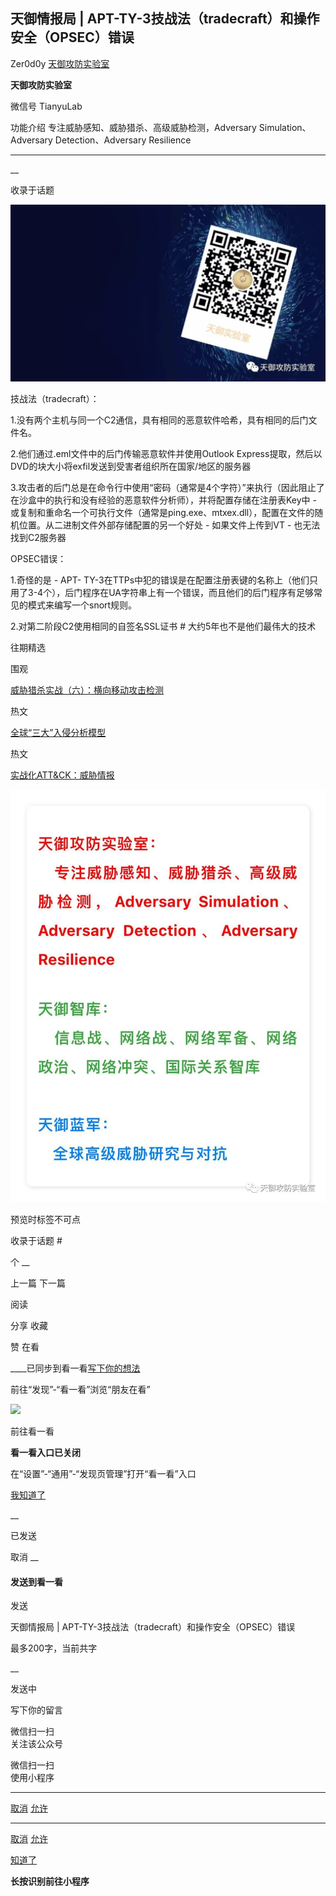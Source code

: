 ##  天御情报局 | APT-TY-3技战法（tradecraft）和操作安全（OPSEC）错误

Zer0d0y  [ 天御攻防实验室 ](javascript:void\(0\);)

**天御攻防实验室** ![]()

微信号 TianyuLab

功能介绍 专注威胁感知、威胁猎杀、高级威胁检测，Adversary Simulation、Adversary Detection、Adversary
Resilience

____

__

收录于话题

![](https://raw.githubusercontent.com/tuchuang9/tc1/refs/heads/main/public/20210817185435.png)

技战法（tradecraft）：

  

1.没有两个主机与同一个C2通信，具有相同的恶意软件哈希，具有相同的后门文件名。

  

2.他们通过.eml文件中的后门传输恶意软件并使用Outlook Express提取，然后以DVD的块大小将exfil发送到受害者组织所在国家/地区的服务器

  

3.攻击者的后门总是在命令行中使用“密码（通常是4个字符）”来执行（因此阻止了在沙盒中的执行和没有经验的恶意软件分析师），并将配置存储在注册表Key中 -
或复制和重命名一个可执行文件（通常是ping.exe、mtxex.dll），配置在文件的随机位置。从二进制文件外部存储配置的另一个好处 -
如果文件上传到VT - 也无法找到C2服务器

  

OPSEC错误：

1.奇怪的是 - APT-
TY-3在TTPs中犯的错误是在配置注册表键的名称上（他们只用了3-4个），后门程序在UA字符串上有一个错误，而且他们的后门程序有足够常见的模式来编写一个snort规则。

  

2.对第二阶段C2使用相同的自签名SSL证书 # 大约5年也不是他们最伟大的技术

往期精选

  

围观

[威胁猎杀实战（六）：横向移动攻击检测](http://mp.weixin.qq.com/s?__biz=MzU0MzgyMzM2Nw==&mid=2247483843&idx=1&sn=b3c26b8593f0cbe2b02c896df7b0f7f9&chksm=fb04c2abcc734bbdaebb1dcae8697d8a5e66e7ea1f458e2695d3da065211c3958f97b8c12586&scene=21#wechat_redirect)  

  

热文

[全球“三大”入侵分析模型](http://mp.weixin.qq.com/s?__biz=MzU0MzgyMzM2Nw==&mid=2247483996&idx=1&sn=cd167b205384bf9b1e45a6f7aca0f17a&chksm=fb04c134cc7348226746d9514ad9b7bae3d0654ac4b0103cbe8dc590f96c3423005d60892540&scene=21#wechat_redirect)  

  

热文

[实战化ATT&CK：威胁情报](http://mp.weixin.qq.com/s?__biz=MzU0MzgyMzM2Nw==&mid=2247483921&idx=1&sn=1e778a6ec60df19a148f1a44cb8c2e45&chksm=fb04c179cc73486f818f1bb96ea58fee96a243f77538a9b164738f78c2ccdb37756ffb5f1659&scene=21#wechat_redirect)  

  

![](https://raw.githubusercontent.com/tuchuang9/tc1/refs/heads/main/public/20210817185446.png)

预览时标签不可点

收录于话题 #

个 __

上一篇 下一篇

阅读

分享 收藏

赞 在看

____已同步到看一看[写下你的想法](javascript:;)

前往“发现”-“看一看”浏览“朋友在看”

![](//res.wx.qq.com/mmbizwap/zh_CN/htmledition/images/pic/appmsg/pic_like_comment55871f.png)

前往看一看

**看一看入口已关闭**

在“设置”-“通用”-“发现页管理”打开“看一看”入口

[我知道了](javascript:;)

__

已发送

取消 __

####  发送到看一看

发送

天御情报局 | APT-TY-3技战法（tradecraft）和操作安全（OPSEC）错误

最多200字，当前共字

__

发送中

写下你的留言

微信扫一扫  
关注该公众号

微信扫一扫  
使用小程序

****

[取消](javascript:void\(0\);) [允许](javascript:void\(0\);)

****

[取消](javascript:void\(0\);) [允许](javascript:void\(0\);)

[知道了](javascript:;)

**长按识别前往小程序**

![]()

